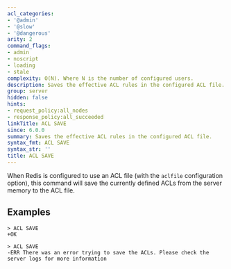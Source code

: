 ```yaml
---
acl_categories:
- '@admin'
- '@slow'
- '@dangerous'
arity: 2
command_flags:
- admin
- noscript
- loading
- stale
complexity: O(N). Where N is the number of configured users.
description: Saves the effective ACL rules in the configured ACL file.
group: server
hidden: false
hints:
- request_policy:all_nodes
- response_policy:all_succeeded
linkTitle: ACL SAVE
since: 6.0.0
summary: Saves the effective ACL rules in the configured ACL file.
syntax_fmt: ACL SAVE
syntax_str: ''
title: ACL SAVE
---
```

When Redis is configured to use an ACL file (with the `aclfile` configuration
option), this command will save the currently defined ACLs from the server memory to the ACL file.

## Examples

```
> ACL SAVE
+OK

> ACL SAVE
-ERR There was an error trying to save the ACLs. Please check the server logs for more information
```
